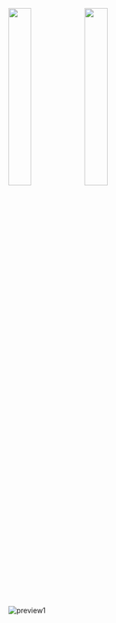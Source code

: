 
<img src="https://github.com/dmitriykotov333/Posts-Room-RxJava/blob/master/img1.png" width="30%" height="30%"><img src="https://github.com/dmitriykotov333/Posts-Room-RxJava/blob/master/img2.png" width="30%" height="30%"/>


![preview1](https://github.com/dmitriykotov333/AndroidLaba1_2/blob/master/promo.gif)

